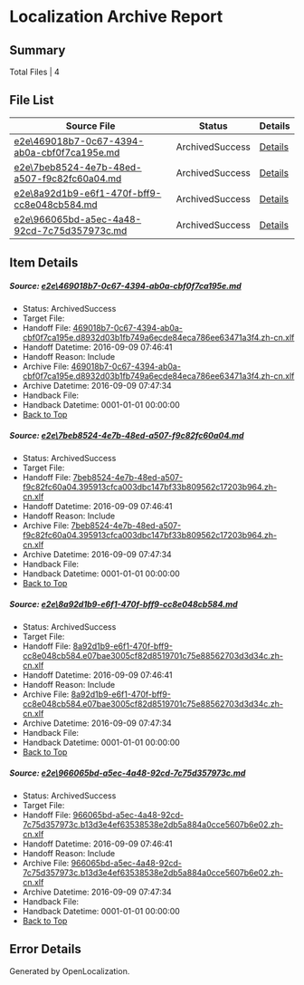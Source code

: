 # <a name='report-top'></a> Localization Archive Report

## Summary
 Total Files | 4

## File List
 Source File | Status | Details 
 ----------- | ------ | ------- 
 [e2e\469018b7-0c67-4394-ab0a-cbf0f7ca195e.md](https://github.com/OpenLocalizationTestOrg/ol-test0/blob/78b6645952db6e7d342c64fb64de4659a2e34d0a/e2e/469018b7-0c67-4394-ab0a-cbf0f7ca195e.md) | ArchivedSuccess | [Details](#9faa01c40b19e841ffa77186fc0a12dc716efff13)
 [e2e\7beb8524-4e7b-48ed-a507-f9c82fc60a04.md](https://github.com/OpenLocalizationTestOrg/ol-test0/blob/78b6645952db6e7d342c64fb64de4659a2e34d0a/e2e/7beb8524-4e7b-48ed-a507-f9c82fc60a04.md) | ArchivedSuccess | [Details](#a2ac50d1c431e2477797915db16131270271d78c6)
 [e2e\8a92d1b9-e6f1-470f-bff9-cc8e048cb584.md](https://github.com/OpenLocalizationTestOrg/ol-test0/blob/78b6645952db6e7d342c64fb64de4659a2e34d0a/e2e/8a92d1b9-e6f1-470f-bff9-cc8e048cb584.md) | ArchivedSuccess | [Details](#eb2bedc9b102f7a50f7c4aaf10ef0651bcdcefcb7)
 [e2e\966065bd-a5ec-4a48-92cd-7c75d357973c.md](https://github.com/OpenLocalizationTestOrg/ol-test0/blob/78b6645952db6e7d342c64fb64de4659a2e34d0a/e2e/966065bd-a5ec-4a48-92cd-7c75d357973c.md) | ArchivedSuccess | [Details](#e61370cb78ea4b22b29ef0a08ab2bc4d2a4753128)

## Item Details
##### <a name='9faa01c40b19e841ffa77186fc0a12dc716efff13'></a> Source: [e2e\469018b7-0c67-4394-ab0a-cbf0f7ca195e.md](https://github.com/OpenLocalizationTestOrg/ol-test0/blob/78b6645952db6e7d342c64fb64de4659a2e34d0a/e2e/469018b7-0c67-4394-ab0a-cbf0f7ca195e.md)
* Status: ArchivedSuccess
* Target File: 
* Handoff File: [469018b7-0c67-4394-ab0a-cbf0f7ca195e.d8932d03b1fb749a6ecde84eca786ee63471a3f4.zh-cn.xlf](https://github.com/OpenLocalizationTestOrg/ol-test0-handoff/blob/736682b0a64005223de48a52f26c13a839aaf7d0/ol-handoff/OpenLocalizationTestOrg/ol-test0-zhcn/yuwzho/ht/469018b7-0c67-4394-ab0a-cbf0f7ca195e.d8932d03b1fb749a6ecde84eca786ee63471a3f4.zh-cn.xlf)
* Handoff Datetime: 2016-09-09 07:46:41
* Handoff Reason: Include
* Archive File: [469018b7-0c67-4394-ab0a-cbf0f7ca195e.d8932d03b1fb749a6ecde84eca786ee63471a3f4.zh-cn.xlf](https://github.com/OpenLocalizationTestOrg/ol-test0-handoff/blob/263ef7bcb6aa7f47c7d8a8056f33e8f073c35fe4/ol-archive/OpenLocalizationTestOrg/ol-test0-zhcn/yuwzho/ht/469018b7-0c67-4394-ab0a-cbf0f7ca195e.d8932d03b1fb749a6ecde84eca786ee63471a3f4.zh-cn.xlf)
* Archive Datetime: 2016-09-09 07:47:34
* Handback File: 
* Handback Datetime: 0001-01-01 00:00:00
* [Back to Top](#report-top)

##### <a name='a2ac50d1c431e2477797915db16131270271d78c6'></a> Source: [e2e\7beb8524-4e7b-48ed-a507-f9c82fc60a04.md](https://github.com/OpenLocalizationTestOrg/ol-test0/blob/78b6645952db6e7d342c64fb64de4659a2e34d0a/e2e/7beb8524-4e7b-48ed-a507-f9c82fc60a04.md)
* Status: ArchivedSuccess
* Target File: 
* Handoff File: [7beb8524-4e7b-48ed-a507-f9c82fc60a04.395913cfca003dbc147bf33b809562c17203b964.zh-cn.xlf](https://github.com/OpenLocalizationTestOrg/ol-test0-handoff/blob/736682b0a64005223de48a52f26c13a839aaf7d0/ol-handoff/OpenLocalizationTestOrg/ol-test0-zhcn/yuwzho/ht/7beb8524-4e7b-48ed-a507-f9c82fc60a04.395913cfca003dbc147bf33b809562c17203b964.zh-cn.xlf)
* Handoff Datetime: 2016-09-09 07:46:41
* Handoff Reason: Include
* Archive File: [7beb8524-4e7b-48ed-a507-f9c82fc60a04.395913cfca003dbc147bf33b809562c17203b964.zh-cn.xlf](https://github.com/OpenLocalizationTestOrg/ol-test0-handoff/blob/263ef7bcb6aa7f47c7d8a8056f33e8f073c35fe4/ol-archive/OpenLocalizationTestOrg/ol-test0-zhcn/yuwzho/ht/7beb8524-4e7b-48ed-a507-f9c82fc60a04.395913cfca003dbc147bf33b809562c17203b964.zh-cn.xlf)
* Archive Datetime: 2016-09-09 07:47:34
* Handback File: 
* Handback Datetime: 0001-01-01 00:00:00
* [Back to Top](#report-top)

##### <a name='eb2bedc9b102f7a50f7c4aaf10ef0651bcdcefcb7'></a> Source: [e2e\8a92d1b9-e6f1-470f-bff9-cc8e048cb584.md](https://github.com/OpenLocalizationTestOrg/ol-test0/blob/78b6645952db6e7d342c64fb64de4659a2e34d0a/e2e/8a92d1b9-e6f1-470f-bff9-cc8e048cb584.md)
* Status: ArchivedSuccess
* Target File: 
* Handoff File: [8a92d1b9-e6f1-470f-bff9-cc8e048cb584.e07bae3005cf82d8519701c75e88562703d3d34c.zh-cn.xlf](https://github.com/OpenLocalizationTestOrg/ol-test0-handoff/blob/736682b0a64005223de48a52f26c13a839aaf7d0/ol-handoff/OpenLocalizationTestOrg/ol-test0-zhcn/yuwzho/ht/8a92d1b9-e6f1-470f-bff9-cc8e048cb584.e07bae3005cf82d8519701c75e88562703d3d34c.zh-cn.xlf)
* Handoff Datetime: 2016-09-09 07:46:41
* Handoff Reason: Include
* Archive File: [8a92d1b9-e6f1-470f-bff9-cc8e048cb584.e07bae3005cf82d8519701c75e88562703d3d34c.zh-cn.xlf](https://github.com/OpenLocalizationTestOrg/ol-test0-handoff/blob/263ef7bcb6aa7f47c7d8a8056f33e8f073c35fe4/ol-archive/OpenLocalizationTestOrg/ol-test0-zhcn/yuwzho/ht/8a92d1b9-e6f1-470f-bff9-cc8e048cb584.e07bae3005cf82d8519701c75e88562703d3d34c.zh-cn.xlf)
* Archive Datetime: 2016-09-09 07:47:34
* Handback File: 
* Handback Datetime: 0001-01-01 00:00:00
* [Back to Top](#report-top)

##### <a name='e61370cb78ea4b22b29ef0a08ab2bc4d2a4753128'></a> Source: [e2e\966065bd-a5ec-4a48-92cd-7c75d357973c.md](https://github.com/OpenLocalizationTestOrg/ol-test0/blob/78b6645952db6e7d342c64fb64de4659a2e34d0a/e2e/966065bd-a5ec-4a48-92cd-7c75d357973c.md)
* Status: ArchivedSuccess
* Target File: 
* Handoff File: [966065bd-a5ec-4a48-92cd-7c75d357973c.b13d3e4ef63538538e2db5a884a0cce5607b6e02.zh-cn.xlf](https://github.com/OpenLocalizationTestOrg/ol-test0-handoff/blob/736682b0a64005223de48a52f26c13a839aaf7d0/ol-handoff/OpenLocalizationTestOrg/ol-test0-zhcn/yuwzho/ht/966065bd-a5ec-4a48-92cd-7c75d357973c.b13d3e4ef63538538e2db5a884a0cce5607b6e02.zh-cn.xlf)
* Handoff Datetime: 2016-09-09 07:46:41
* Handoff Reason: Include
* Archive File: [966065bd-a5ec-4a48-92cd-7c75d357973c.b13d3e4ef63538538e2db5a884a0cce5607b6e02.zh-cn.xlf](https://github.com/OpenLocalizationTestOrg/ol-test0-handoff/blob/263ef7bcb6aa7f47c7d8a8056f33e8f073c35fe4/ol-archive/OpenLocalizationTestOrg/ol-test0-zhcn/yuwzho/ht/966065bd-a5ec-4a48-92cd-7c75d357973c.b13d3e4ef63538538e2db5a884a0cce5607b6e02.zh-cn.xlf)
* Archive Datetime: 2016-09-09 07:47:34
* Handback File: 
* Handback Datetime: 0001-01-01 00:00:00
* [Back to Top](#report-top)


## Error Details

Generated by OpenLocalization.
